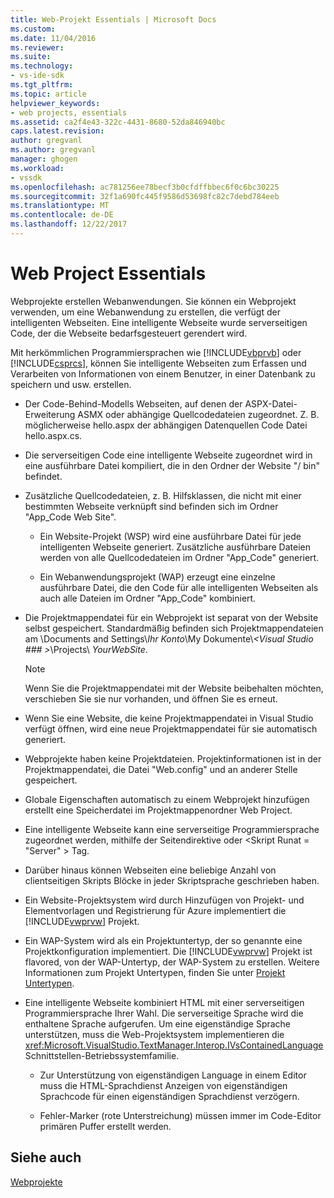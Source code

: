 ```yaml
---
title: Web-Projekt Essentials | Microsoft Docs
ms.custom: 
ms.date: 11/04/2016
ms.reviewer: 
ms.suite: 
ms.technology:
- vs-ide-sdk
ms.tgt_pltfrm: 
ms.topic: article
helpviewer_keywords:
- web projects, essentials
ms.assetid: ca2f4e43-322c-4431-8680-52da846940bc
caps.latest.revision: 
author: gregvanl
ms.author: gregvanl
manager: ghogen
ms.workload:
- vssdk
ms.openlocfilehash: ac781256ee78becf3b0cfdffbbec6f0c6bc30225
ms.sourcegitcommit: 32f1a690fc445f9586d53698fc82c7debd784eeb
ms.translationtype: MT
ms.contentlocale: de-DE
ms.lasthandoff: 12/22/2017
---
```

# <a name="web-project-essentials"></a>Web Project Essentials
Webprojekte erstellen Webanwendungen. Sie können ein Webprojekt verwenden, um eine Webanwendung zu erstellen, die verfügt der intelligenten Webseiten. Eine intelligente Webseite wurde serverseitigen Code, der die Webseite bedarfsgesteuert gerendert wird.  
  
 Mit herkömmlichen Programmiersprachen wie [!INCLUDE[vbprvb](../../code-quality/includes/vbprvb_md.md)] oder [!INCLUDE[csprcs](../../data-tools/includes/csprcs_md.md)], können Sie intelligente Webseiten zum Erfassen und Verarbeiten von Informationen von einem Benutzer, in einer Datenbank zu speichern und usw. erstellen.  
  
-   Der Code-Behind-Modells Webseiten, auf denen der ASPX-Datei-Erweiterung ASMX oder abhängige Quellcodedateien zugeordnet. Z. B. möglicherweise hello.aspx der abhängigen Datenquellen Code Datei hello.aspx.cs.  
  
-   Die serverseitigen Code eine intelligente Webseite zugeordnet wird in eine ausführbare Datei kompiliert, die in den Ordner der Website "/ bin" befindet.  
  
-   Zusätzliche Quellcodedateien, z. B. Hilfsklassen, die nicht mit einer bestimmten Webseite verknüpft sind befinden sich im Ordner "App_Code Web Site".  
  
    -   Ein Website-Projekt (WSP) wird eine ausführbare Datei für jede intelligenten Webseite generiert. Zusätzliche ausführbare Dateien werden von alle Quellcodedateien im Ordner "App_Code" generiert.  
  
    -   Ein Webanwendungsprojekt (WAP) erzeugt eine einzelne ausführbare Datei, die den Code für alle intelligenten Webseiten als auch alle Dateien im Ordner "App_Code" kombiniert.  
  
-   Die Projektmappendatei für ein Webprojekt ist separat von der Website selbst gespeichert. Standardmäßig befinden sich Projektmappendateien am \Documents and Settings\\*Ihr Konto*\My Dokumente\\*\<Visual Studio ### >*\Projects\\ *YourWebSite*.  
  
    > [!NOTE]
    >  Wenn Sie die Projektmappendatei mit der Website beibehalten möchten, verschieben Sie sie nur vorhanden, und öffnen Sie es erneut.  
  
-   Wenn Sie eine Website, die keine Projektmappendatei in Visual Studio verfügt öffnen, wird eine neue Projektmappendatei für sie automatisch generiert.  
  
-   Webprojekte haben keine Projektdateien. Projektinformationen ist in der Projektmappendatei, die Datei "Web.config" und an anderer Stelle gespeichert.  
  
-   Globale Eigenschaften automatisch zu einem Webprojekt hinzufügen erstellt eine Speicherdatei im Projektmappenordner Web Project.  
  
-   Eine intelligente Webseite kann eine serverseitige Programmiersprache zugeordnet werden, mithilfe der Seitendirektive oder \<Skript Runat = "Server" > Tag.  
  
-   Darüber hinaus können Webseiten eine beliebige Anzahl von clientseitigen Skripts Blöcke in jeder Skriptsprache geschrieben haben.  
  
-   Ein Website-Projektsystem wird durch Hinzufügen von Projekt- und Elementvorlagen und Registrierung für Azure implementiert die [!INCLUDE[vwprvw](../../extensibility/internals/includes/vwprvw_md.md)] Projekt.  
  
-   Ein WAP-System wird als ein Projektuntertyp, der so genannte eine Projektkonfiguration implementiert. Die [!INCLUDE[vwprvw](../../extensibility/internals/includes/vwprvw_md.md)] Projekt ist flavored, von der WAP-Untertyp, der WAP-System zu erstellen. Weitere Informationen zum Projekt Untertypen, finden Sie unter [Projekt Untertypen](../../extensibility/internals/project-subtypes.md).  
  
-   Eine intelligente Webseite kombiniert HTML mit einer serverseitigen Programmiersprache Ihrer Wahl. Die serverseitige Sprache wird die enthaltene Sprache aufgerufen. Um eine eigenständige Sprache unterstützen, muss die Web-Projektsystem implementieren die <xref:Microsoft.VisualStudio.TextManager.Interop.IVsContainedLanguage> Schnittstellen-Betriebssystemfamilie.  
  
    -   Zur Unterstützung von eigenständigen Language in einem Editor muss die HTML-Sprachdienst Anzeigen von eigenständigen Sprachcode für einen eigenständigen Sprachdienst verzögern.  
  
    -   Fehler-Marker (rote Unterstreichung) müssen immer im Code-Editor primären Puffer erstellt werden.  
  
## <a name="see-also"></a>Siehe auch  
 [Webprojekte](../../extensibility/internals/web-projects.md)